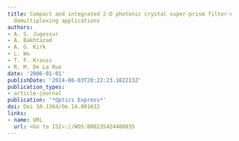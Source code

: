 ```yaml
---
title: Compact and integrated 2-D photonic crystal super-prism filter-device for wavelength
  demultiplexing applications
authors:
- A. S. Jugessur
- A. Bakhtazad
- A. G. Kirk
- L. Wu
- T. F. Krauss
- R. M. De La Rue
date: '2006-01-01'
publishDate: '2024-06-03T20:22:23.182213Z'
publication_types:
- article-journal
publication: '*Optics Express*'
doi: Doi 10.1364/Oe.14.001632
links:
- name: URL
  url: <Go to ISI>://WOS:000235424400035
---
```

